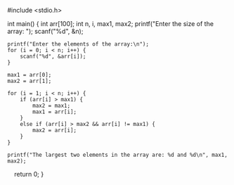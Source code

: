   #include <stdio.h>

int main() {
    int arr[100];
    int n, i, max1, max2;
  printf("Enter the size of the array: ");
    scanf("%d", &n);
    
    printf("Enter the elements of the array:\n");
    for (i = 0; i < n; i++) {
        scanf("%d", &arr[i]);
    }
    
    max1 = arr[0];
    max2 = arr[1];
    
    for (i = 1; i < n; i++) {
        if (arr[i] > max1) {
            max2 = max1;
            max1 = arr[i];
        }
        else if (arr[i] > max2 && arr[i] != max1) {
            max2 = arr[i];
        }
    }
    
    printf("The largest two elements in the array are: %d and %d\n", max1, max2);
    
    return 0;
}
